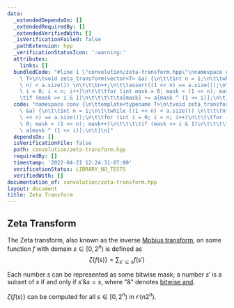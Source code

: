 ```yaml
---
data:
  _extendedDependsOn: []
  _extendedRequiredBy: []
  _extendedVerifiedWith: []
  _isVerificationFailed: false
  _pathExtension: hpp
  _verificationStatusIcon: ':warning:'
  attributes:
    links: []
  bundledCode: "#line 1 \"convolution/zeta-transform.hpp\"\nnamespace conv {\n\ttemplate<typename\
    \ T>\n\tvoid zeta_transform(vector<T> &a) {\n\t\tint n = 1;\n\t\twhile ((1 <<\
    \ n) < a.size()) \n\t\t\tn++;\n\t\tassert((1 << n) == a.size());\n\t\tfor (int\
    \ i = 0; i < n; i++)\n\t\t\tfor (int mask = 0; mask < (1 << n); mask++)\n\t\t\t\
    \tif (mask >> i & 1)\n\t\t\t\t\ta[mask] += a[mask ^ (1 << i)];\n\t}\n}\n"
  code: "namespace conv {\n\ttemplate<typename T>\n\tvoid zeta_transform(vector<T>\
    \ &a) {\n\t\tint n = 1;\n\t\twhile ((1 << n) < a.size()) \n\t\t\tn++;\n\t\tassert((1\
    \ << n) == a.size());\n\t\tfor (int i = 0; i < n; i++)\n\t\t\tfor (int mask =\
    \ 0; mask < (1 << n); mask++)\n\t\t\t\tif (mask >> i & 1)\n\t\t\t\t\ta[mask] +=\
    \ a[mask ^ (1 << i)];\n\t}\n}"
  dependsOn: []
  isVerificationFile: false
  path: convolution/zeta-transform.hpp
  requiredBy: []
  timestamp: '2022-04-21 12:24:31-07:00'
  verificationStatus: LIBRARY_NO_TESTS
  verifiedWith: []
documentation_of: convolution/zeta-transform.hpp
layout: document
title: Zeta Transform
---
```


## Zeta Transform

The Zeta transform, also known as the inverse [Mobius transform](https://dutinmeow.github.io/library/convolution/mobius-transform.hpp), on some function $f$ with domain $s \in [0, 2^n)$ is defined as 
$$
\zeta \{f(s)\} = \sum_{s' \subseteq s} f(s')
$$

Each number $s$ can be represented as some bitwise mask; a number $s'$ is a subset of $s$ if and only if $s' \& s = s$, where "$\&$" denotes [bitwise and](https://en.wikipedia.org/wiki/Bitwise_operation#AND). 

$\zeta \{f(s)\}$ can be computed for all $s \in [0, 2^n)$ in $\mathcal{O}(n2^n)$. 